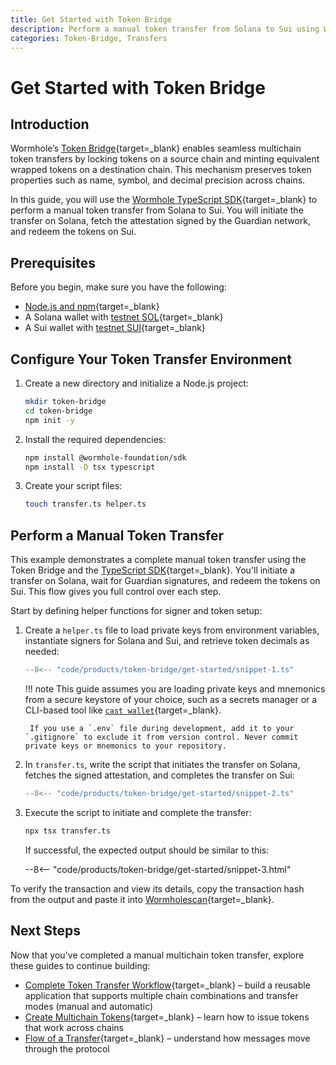 ```yaml
---
title: Get Started with Token Bridge
description: Perform a manual token transfer from Solana to Sui using Wormhole’s Token Bridge with TypeScript SDK, including setup, attestation, and redemption.
categories: Token-Bridge, Transfers
---
```


# Get Started with Token Bridge

## Introduction

Wormhole’s [Token Bridge](/docs/products/token-bridge/overview){target=\_blank} enables seamless multichain token transfers by locking tokens on a source chain and minting equivalent wrapped tokens on a destination chain. This mechanism preserves token properties such as name, symbol, and decimal precision across chains.

In this guide, you will use the [Wormhole TypeScript SDK](https://github.com/wormhole-foundation/wormhole-sdk-ts){target=\_blank} to perform a manual token transfer from Solana to Sui. You will initiate the transfer on Solana, fetch the attestation signed by the Guardian network, and redeem the tokens on Sui.

## Prerequisites

Before you begin, make sure you have the following:

 - [Node.js and npm](https://docs.npmjs.com/downloading-and-installing-node-js-and-npm){target=\_blank}
 - A Solana wallet with [testnet SOL](https://faucet.solana.com/){target=\_blank}
 - A Sui wallet with [testnet SUI](https://faucet.sui.io/){target=\_blank}

## Configure Your Token Transfer Environment

1. Create a new directory and initialize a Node.js project:

    ```bash
    mkdir token-bridge
    cd token-bridge
    npm init -y
    ```

2. Install the required dependencies:

    ```bash
    npm install @wormhole-foundation/sdk
    npm install -D tsx typescript
    ```

3. Create your script files:

    ```bash
    touch transfer.ts helper.ts
    ```

## Perform a Manual Token Transfer

This example demonstrates a complete manual token transfer using the Token Bridge and the [TypeScript SDK](/docs/tools/typescript-sdk/get-started/){target=\_blank}. You'll initiate a transfer on Solana, wait for Guardian signatures, and redeem the tokens on Sui. This flow gives you full control over each step.

Start by defining helper functions for signer and token setup:

1. Create a `helper.ts` file to load private keys from environment variables, instantiate signers for Solana and Sui, and retrieve token decimals as needed:

    ```ts title="helper.ts"
    --8<-- "code/products/token-bridge/get-started/snippet-1.ts"
    ```

    !!! note
        This guide assumes you are loading private keys and mnemonics from a secure keystore of your choice, such as a secrets manager or a CLI-based tool like [`cast wallet`](https://book.getfoundry.sh/reference/cast/cast-wallet){target=\_blank}.
        
        If you use a `.env` file during development, add it to your `.gitignore` to exclude it from version control. Never commit private keys or mnemonics to your repository.


2. In `transfer.ts`, write the script that initiates the transfer on Solana, fetches the signed attestation, and completes the transfer on Sui:

    ```ts title="transfer.ts"
    --8<-- "code/products/token-bridge/get-started/snippet-2.ts"
    ```

3. Execute the script to initiate and complete the transfer:

    ```bash
    npx tsx transfer.ts
    ```

    If successful, the expected output should be similar to this:

    --8<-- "code/products/token-bridge/get-started/snippet-3.html"

To verify the transaction and view its details, copy the transaction hash from the output and paste it into [Wormholescan](https://wormholescan.io/#/?network=Testnet){target=\_blank}.

## Next Steps

Now that you've completed a manual multichain token transfer, explore these guides to continue building:

 - [Complete Token Transfer Workflow](/docs/products/token-bridge/tutorials/transfer-workflow){target=\_blank} – build a reusable application that supports multiple chain combinations and transfer modes (manual and automatic)
 - [Create Multichain Tokens](/docs/products/token-bridge/tutorials/multichain-token){target=\_blank} – learn how to issue tokens that work across chains
 - [Flow of a Transfer](TODO){target=\_blank} – understand how messages move through the protocol